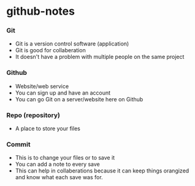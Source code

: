 # github-notes

### Git
* Git is a version control software (application)
* Git is good for collaberation
* It doesn't have a problem with multiple people on the same project

### Github
* Website/web service
* You can sign up and have an account
* You can go Git on a server/website here on Github

### Repo (repository)
* A place to store your files

### Commit
* This is to change your files or to save it
* You can add a note to every save
* This can help in collaberations because it can keep things orangized and know what each save was for.
